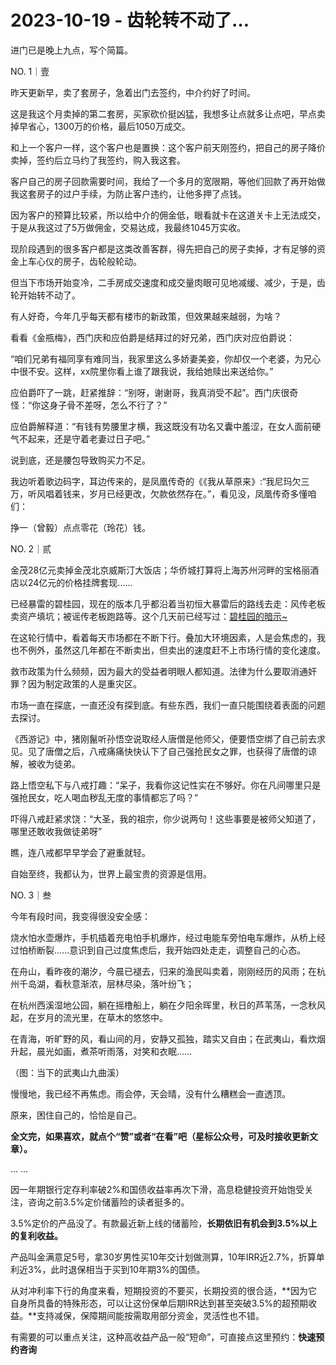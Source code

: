 # 2023-10-19 - 齿轮转不动了…

进门已是晚上九点，写个简篇。

NO. 1｜壹

昨天更新早，卖了套房子，急着出门去签约，中介约好了时间。

这是我这个月卖掉的第二套房，买家砍价挺凶猛，我想多让点就多让点吧，早点卖掉早省心，1300万的价格，最后1050万成交。

和上一个客户一样，这个客户也是置换：这个客户前天刚签约，把自己的房子降价卖掉，签约后立马约了我签约，购入我这套。

客户自己的房子回款需要时间，我给了一个多月的宽限期，等他们回款了再开始做我这套房子的过户手续，为防止客户违约，让他多押了点钱。

因为客户的预算比较紧，所以给中介的佣金低，眼看就卡在这道关卡上无法成交，于是从我这过了5万做佣金，交易达成，我最终1045万实收。

现阶段遇到的很多客户都是这类改善客群，得先把自己的房子卖掉，才有足够的资金上车心仪的房子，齿轮般轮动。

但当下市场开始变冷，二手房成交速度和成交量肉眼可见地减缓、减少，于是，齿轮开始转不动了。

有人好奇，今年几乎每天都有楼市的新政策，但效果越来越弱，为啥？

看看《金瓶梅》，西门庆和应伯爵是结拜过的好兄弟，西门庆对应伯爵说：

“咱们兄弟有福同享有难同当，我家里这么多娇妻美妾，你却仅一个老婆，为兄心中很不安。这样，xx院里你看上谁了跟我说，我给她赎出来送给你。”

应伯爵吓了一跳，赶紧推辞：“别呀，谢谢哥，我真消受不起”。西门庆很奇怪：“你这身子骨不差呀，怎么不行了？”

应伯爵解释道：“有钱有势腰里才横，我这既没有功名又囊中羞涩，在女人面前硬气不起来，还是守着老妻过日子吧。”

说到底，还是腰包导致购买力不足。

我边听着歌边码字，耳边传来的，是凤凰传奇的《《我从草原来》:“我尼玛欠三万，听风唱着钱来，岁月已经更改，欠款依然存在。”，看见没，凤凰传奇多懂咱们：

挣一（曾毅）点点零花（玲花）钱。

NO. 2｜贰

金茂28亿元卖掉金茂北京威斯汀大饭店；华侨城打算将上海苏州河畔的宝格丽酒店以24亿元的价格挂牌套现......

已经暴雷的碧桂园，现在的版本几乎都沿着当初恒大暴雷后的路线去走：风传老板卖资产填坑；被谣传老板跑路等。这个几天前已经写过：[碧桂园的暗示~](http://mp.weixin.qq.com/s?__biz=Mzg2OTkwNzE4MA==&mid=2247491497&idx=1&sn=67768f3058b5a0b405e8228bf87c4797&chksm=ce94b02af9e3393cbcd9bb1070da9f80843af26cdee666c7818f9b80faffa34b61fecb51f5c4&scene=21#wechat_redirect)

在这轮行情中，看着每天市场都在不断下行。叠加大环境因素，人是会焦虑的，我也不例外，虽然这几年都在不断卖出，但卖出的速度赶不上市场行情的变化速度。

救市政策为什么频频，因为最大的受益者明眼人都知道。法律为什么要取消通奸罪？因为制定政策的人是重灾区。

市场一直在探底，一直还没有探到底。有些东西，我们一直只能围绕着表面的问题去探讨。

《西游记》中，猪刚鬣听孙悟空说取经人唐僧是他师父，便要悟空绑了自己前去求见。见了唐僧之后，八戒痛痛快快认下了自己强抢民女之罪，也获得了唐僧的谅解，被收为徒弟。

路上悟空私下与八戒打趣：“呆子，我看你这记性实在不够好。你在凡间哪里只是强抢民女，吃人喝血秽乱无度的事情都忘了吗？”

吓得八戒赶紧求饶：“大圣，我的祖宗，你少说两句！这些事要是被师父知道了，哪里还敢收我做徒弟呀”

瞧，连八戒都早早学会了避重就轻。

自始至终，我都认为，世界上最宝贵的资源是信用。

NO. 3｜叁

今年有段时间，我变得很没安全感：

烧水怕水壶爆炸，手机插着充电怕手机爆炸，经过电能车旁怕电车爆炸，从桥上经过怕桥断裂......意识到自己过度焦虑后，我开始四处走走，调整自己的心态。

在舟山，看昨夜的潮汐，今晨已褪去，归来的渔民叫卖着，刚刚经历的风雨；在杭州千岛湖，看秋意渐浓，层林尽染，落叶纷飞；

在杭州西溪湿地公园，躺在摇橹船上，躺在夕阳余晖里，秋日的芦苇荡，一念秋风起，在岁月的流光里，在草木的悠悠中。

在青海，听旷野的风，看山间的月，安静又孤独，踏实又自由；在武夷山，看炊烟升起，晨光如画，煮茶听雨落，对笑和衣眠......



（图：当下的武夷山九曲溪）

慢慢地，我已经不再焦虑。雨会停，天会晴，没有什么糟糕会一直透顶。

原来，困住自己的，恰恰是自己。

**全文完，如果喜欢，就点个“赞”或者“在看”吧（星标公众号，可及时接收更新文章）。**

... ...

因一年期银行定存利率破2%和国债收益率再次下滑，高息稳健投资开始饱受关注，咨询之前3.5%定价储蓄险的读者挺多的。

3.5%定价的产品没了。有款最近新上线的储蓄险，**长期依旧有机会到3.5%以上的复利收益。**

产品叫金满意足5号，拿30岁男性买10年交计划做测算，10年IRR近2.7%，折算单利近3%，此时退保相当于买到10年期3%的国债。

从对冲利率下行的角度来看，短期投资的不要买，长期投资的很合适，**因为它自身所具备的特殊形态，可以让这份保单后期IRR达到甚至突破3.5%的超预期收益。**支持减保，保障期间能按需取用部分资金，灵活性也不错。

有需要的可以重点关注，这种高收益产品一般“短命”，可直接点这里预约：**快速预约咨询**